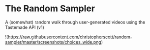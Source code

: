 The Random Sampler
==============

A (somewhat) random walk through user-generated videos using the Tastemade API (v1)

!(https://raw.githubusercontent.com/christopherscott/random-sampler/master/screenshots/choices_wide.png)

